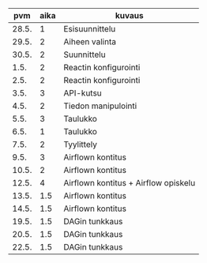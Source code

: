 | pvm | aika | kuvaus |
|---|---|---|
| 28.5. | 1 | Esisuunnittelu | 
| 29.5. | 2 | Aiheen valinta |
| 30.5. | 2 | Suunnittelu |
| 1.5. | 2 | Reactin konfigurointi|
| 2.5. | 2 | Reactin konfigurointi|
| 3.5. | 3 | API-kutsu |
| 4.5. | 2 | Tiedon manipulointi |
| 5.5. | 3 | Taulukko |
| 6.5. | 1 | Taulukko |
| 7.5. | 2 | Tyylittely |
| 9.5. | 3 | Airflown kontitus |
| 10.5. | 2 | Airflown kontitus |
| 12.5. | 4 | Airflown kontitus + Airflow opiskelu |
| 13.5. | 1.5 | Airflown kontitus |
| 14.5. | 1.5 | Airflown kontitus |
| 19.5. | 1.5 | DAGin tunkkaus |
| 20.5. | 1.5 | DAGin tunkkaus |
| 22.5. | 1.5 | DAGin tunkkaus | 

